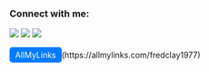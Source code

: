 


### Connect with me:
[<img src="https://img.icons8.com/color/48/000000/linkedin.png"/>](https://www.linkedin.com/in/fred-clay-182745273/)
[<img src="https://img.icons8.com/color/48/000000/twitter--v1.png"/>](https://twitter.com/fclay1977)
[<img src="https://img.icons8.com/fluent/48/000000/instagram-new.png"/>](https://www.instagram.com/fred.clay1977/)
<div style="display: inline-block; padding: 5px 10px; background-color: #007bff; color: white; border-radius: 5px;">
  AllMyLinks
</div>(https://allmylinks.com/fredclay1977)






